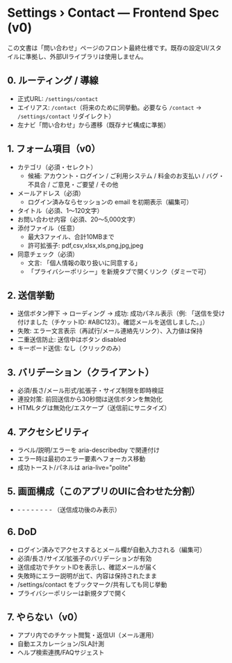 # Settings › Contact — Frontend Spec (v0)

この文書は「問い合わせ」ページのフロント最終仕様です。既存の設定UI/スタイルに準拠し、外部UIライブラリは使用しません。

## 0. ルーティング / 導線
- 正式URL: `/settings/contact`
- エイリアス: `/contact`（将来のために同挙動。必要なら `/contact` → `/settings/contact` リダイレクト）
- 左ナビ「問い合わせ」から遷移（既存ナビ構成に準拠）

## 1. フォーム項目（v0）
- カテゴリ（必須・セレクト）
  - 候補: アカウント・ログイン / ご利用システム / 料金のお支払い / バグ・不具合 / ご意見・ご要望 / その他
- メールアドレス（必須）
  - ログイン済みならセッションの email を初期表示（編集可）
- タイトル（必須、1〜120文字）
- お問い合わせ内容（必須、20〜5,000文字）
- 添付ファイル（任意）
  - 最大3ファイル、合計10MBまで
  - 許可拡張子: pdf,csv,xlsx,xls,png,jpg,jpeg
- 同意チェック（必須）
  - 文言: 「個人情報の取り扱いに同意する」
  - 「プライバシーポリシー」を新規タブで開くリンク（ダミーで可）

## 2. 送信挙動
- 送信ボタン押下 → ローディング → 成功: 成功パネル表示（例: 「送信を受け付けました（チケットID: #ABC123）。確認メールを送信しました。」）
- 失敗: エラー文言表示（再試行/メール連絡先リンク）、入力値は保持
- 二重送信防止: 送信中はボタン disabled
- キーボード送信: なし（クリックのみ）

## 3. バリデーション（クライアント）
- 必須/長さ/メール形式/拡張子・サイズ制限を即時検証
- 連投対策: 前回送信から30秒間は送信ボタンを無効化
- HTMLタグは無効化/エスケープ（送信前にサニタイズ）

## 4. アクセシビリティ
- ラベル/説明/エラーを aria-describedby で関連付け
- エラー時は最初のエラー要素へフォーカス移動
- 成功トースト/パネルは aria-live="polite"

## 5. 画面構成（このアプリのUIに合わせた分割）
- <ContactFormPage>
  - <CategorySelect />
  - <EmailInput prefillFromSession />
  - <TitleInput />
  - <MessageTextarea />
  - <AttachmentUploader maxFiles=3 maxSizeMB=10 accept=".pdf,.csv,.xlsx,.xls,.png,.jpg,.jpeg" />
  - <PrivacyConsentCheckbox link="/privacy" target="_blank" />
  - <SubmitButton />
  - <SuccessPanel ticketId />（送信成功後のみ表示）

## 6. DoD
- ログイン済みでアクセスするとメール欄が自動入力される（編集可）
- 必須/長さ/サイズ/拡張子のバリデーションが有効
- 送信成功でチケットIDを表示し、確認メールが届く
- 失敗時にエラー説明が出て、内容は保持されたまま
- /settings/contact をブックマーク/共有しても同じ挙動
- プライバシーポリシーは新規タブで開く

## 7. やらない（v0）
- アプリ内でのチケット閲覧・返信UI（メール運用）
- 自動エスカレーション/SLA計測
- ヘルプ検索連携/FAQサジェスト

